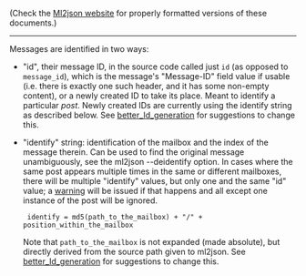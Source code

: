 (Check the [Ml2json website](http://ml2json.christianjaeger.ch/) for
properly formatted versions of these documents.)

---

Messages are identified in two ways:

 * "id", their message ID, in the source code called just `id` (as
   opposed to `message_id`), which is the message's "Message-ID" field
   value if usable (i.e. there is exactly one such header, and it has
   some non-empty content), or a newly created ID to take its
   place. Meant to identify a particular *post*. Newly created IDs are
   currently using the identify string as described below. See
   [better_Id_generation](//better_Id_generation.md) for suggestions to change this.

 * "identify" string: identification of the mailbox and the index of
   the message therein. Can be used to find the original message
   unambiguously, see the ml2json --deidentify option. In cases where
   the same post appears multiple times in the same or different
   mailboxes, there will be multiple "identify" values, but only one
   and the same "id" value; a [warning](warnings.md) will be issued if
   that happens and all except one instance of the post will be
   ignored.

        identify = md5(path_to_the_mailbox) + "/" + position_within_the_mailbox

   Note that `path_to_the_mailbox` is not expanded (made absolute),
   but directly derived from the source path given to ml2json. See
   [better_Id_generation](//better_Id_generation.md) for suggestions
   to change this.
